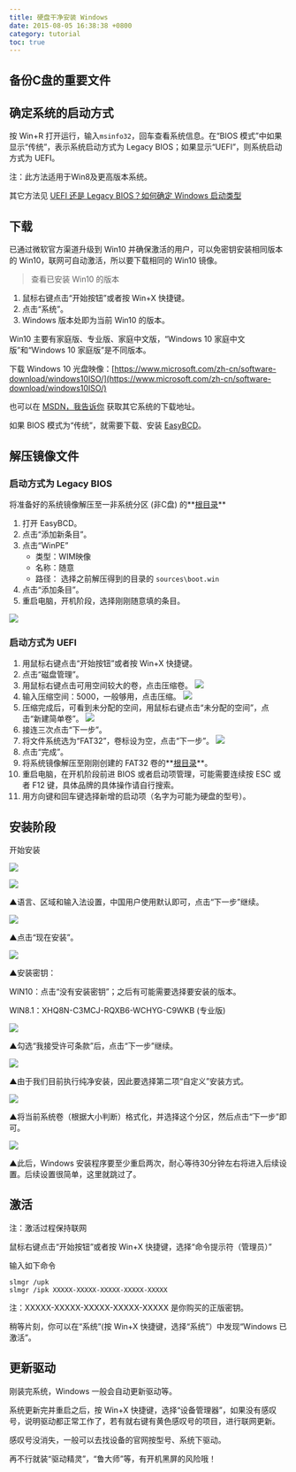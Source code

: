 ```yaml
---
title: 硬盘干净安装 Windows
date: 2015-08-05 16:38:38 +0800
category: tutorial
toc: true
---
```


## 备份C盘的重要文件

## 确定系统的启动方式

按 Win+R 打开运行，输入`msinfo32`，回车查看系统信息。在“BIOS 模式”中如果显示“传统”，表示系统启动方式为 Legacy BIOS；如果显示“UEFI”，则系统启动方式为 UEFI。

注：此方法适用于Win8及更高版本系统。

其它方法见 [UEFI 还是 Legacy BIOS？如何确定 Windows 启动类型](http://wap.ithome.com/html/146588.htm)

## 下载

已通过微软官方渠道升级到 Win10 并确保激活的用户，可以免密钥安装相同版本的 Win10，联网可自动激活，所以要下载相同的 Win10 镜像。

>查看已安装 Win10 的版本
>
1. 鼠标右键点击“开始按钮”或者按 Win+X 快捷键。
2. 点击“系统”。
3. Windows 版本处即为当前 Win10 的版本。

Win10 主要有家庭版、专业版、家庭中文版，“Windows 10 家庭中文版”和“Windows 10 家庭版”是不同版本。

下载 Windows 10 光盘映像：[https://www.microsoft.com/zh-cn/software-download/windows10ISO/](https://www.microsoft.com/zh-cn/software-download/windows10ISO/)

也可以在 [MSDN，我告诉你](http://msdn.itellyou.cn/) 获取其它系统的下载地址。

如果 BIOS 模式为“传统”，就需要下载、安装 [EasyBCD](https://pan.baidu.com/s/1hsmEhSS)。

## 解压镜像文件

### 启动方式为 Legacy BIOS

将准备好的系统镜像解压至一非系统分区 (非C盘) 的**[根目录](http://baike.sogou.com/v305005.htm?fromTitle=%E6%A0%B9%E7%9B%AE%E5%BD%95)**

1. 打开 EasyBCD。
2. 点击“添加新条目”。
3. 点击“WinPE”
    * 类型：WIM映像
    * 名称：随意
    * 路径： 选择之前解压得到的目录的 `sources\boot.win`
4. 点击“添加条目”。
5. 重启电脑，开机阶段，选择刚刚随意填的条目。

![](/assets/image/install-windows/easybcd.png)

### 启动方式为 UEFI

1. 用鼠标右键点击“开始按钮”或者按 Win+X 快捷键。
2. 点击“磁盘管理”。
3. 用鼠标右键点击可用空间较大的卷，点击压缩卷。 ![](/assets/image/install-windows/1.png)
4. 输入压缩空间：5000，一般够用，点击压缩。 ![](/assets/image/install-windows/2.png)
5. 压缩完成后，可看到未分配的空间，用鼠标右键点击“未分配的空间”，点击“新建简单卷”。 ![](/assets/image/install-windows/3.png)
6. 接连三次点击“下一步”。
7. 将文件系统选为“FAT32”，卷标设为空，点击“下一步”。 ![](/assets/image/install-windows/4.png)
8. 点击“完成”。
9. 将系统镜像解压至刚刚创建的 FAT32 卷的**[根目录](http://baike.sogou.com/v305005.htm?fromTitle=%E6%A0%B9%E7%9B%AE%E5%BD%95)**。
10. 重启电脑，在开机阶段前进 BIOS 或者启动项管理，可能需要连续按 ESC 或者 F12 键，具体品牌的具体操作请自行搜索。
11. 用方向键和回车键选择新增的启动项（名字为可能为硬盘的型号）。

## 安装阶段

开始安装

![](/assets/image/install-windows/05.jpg)

![](/assets/image/install-windows/06.jpg)

▲语言、区域和输入法设置，中国用户使用默认即可，点击“下一步”继续。

![](/assets/image/install-windows/07.jpg)

▲点击“现在安装”。

![](/assets/image/install-windows/08.jpg)

▲安装密钥：

WIN10：点击“没有安装密钥”；之后有可能需要选择要安装的版本。

WIN8.1：XHQ8N-C3MCJ-RQXB6-WCHYG-C9WKB (专业版)

![](/assets/image/install-windows/09.jpg)

▲勾选“我接受许可条款”后，点击“下一步”继续。

![](/assets/image/install-windows/10.jpg)

▲由于我们目前执行纯净安装，因此要选择第二项“自定义”安装方式。

![](/assets/image/install-windows/11.jpg)

▲将当前系统卷（根据大小判断）格式化，并选择这个分区，然后点击“下一步”即可。

![](/assets/image/install-windows/12.jpg)

▲此后，Windows 安装程序要至少重启两次，耐心等待30分钟左右将进入后续设置。后续设置很简单，这里就跳过了。

## 激活

注：激活过程保持联网

鼠标右键点击“开始按钮”或者按 Win+X 快捷键，选择“命令提示符（管理员）”

输入如下命令

```batch
slmgr /upk
slmgr /ipk XXXXX-XXXXX-XXXXX-XXXXX-XXXXX
```

注：XXXXX-XXXXX-XXXXX-XXXXX-XXXXX 是你购买的正版密钥。

稍等片刻，你可以在“系统”(按 Win+X 快捷键，选择“系统”）中发现“Windows 已激活”。

## 更新驱动

刚装完系统，Windows 一般会自动更新驱动等。

系统更新完并重启之后，按 Win+X 快捷键，选择“设备管理器”，如果没有感叹号，说明驱动都正常工作了，若有就右键有黄色感叹号的项目，进行联网更新。

感叹号没消失，一般可以去找设备的官网按型号、系统下驱动。

再不行就装“驱动精灵”，“鲁大师”等，有开机黑屏的风险哦！
